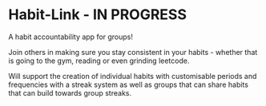 ﻿# Habit-Link - IN PROGRESS

A habit accountability app for groups!

Join others in making sure you stay consistent in your habits - whether that is going to the gym, reading or even grinding leetcode.

Will support the creation of individual habits with customisable periods and frequencies with a streak system as well as groups that can share habits that can build towards group streaks. 

